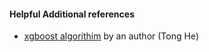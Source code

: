 



#### Helpful Additional references
  * [xgboost algorithim](https://www.youtube.com/watch?v=X47SGnTMZIU) by an author (Tong He)

